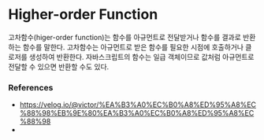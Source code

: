 # Higher-order Function

고차함수(higer-order function)는 함수를 아규먼트로 전달받거나 함수를 결과로 반환하는 함수를 말한다. 고차함수는 아규먼트로 받은 함수를 필요한 시점에 호출하거나 클로저를 생성하여 반환한다. 자바스크립트의 함수는 일급 객체이므로 값처럼 아규먼트로 전달할 수 있으면 반환할 수도 있다.

### References

- https://velog.io/@victor/%EA%B3%A0%EC%B0%A8%ED%95%A8%EC%88%98%EB%9E%80%EA%B3%A0%EC%B0%A8%ED%95%A8%EC%88%98
- 